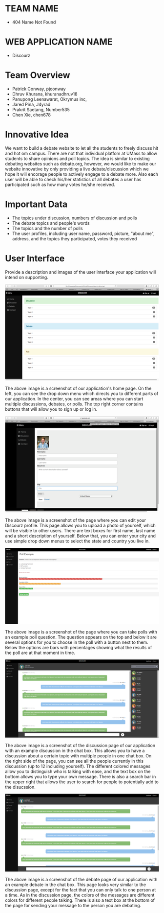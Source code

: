 # TEAM NAME

* 404 Name Not Found

# WEB APPLICATION NAME

* Discourz

# Team Overview

* Patrick Conway, pjconway
* Dhruv Khurana, khuranadhruv18
* Panupong Leenawarat, Okrymus inc,
* Jared Pina, J4yrad
* Prakrit Saetang, Number535
* Chen Xie, chen678

# Innovative Idea

We want to build a debate website to let all the students to freely discuss hit and hot om campus. There are not that individual platfom at UMass to allow students to share opinions and poll topics. The idea is similar to existing debating websites such as debate.org, however, we would like to make our website innovative by only providing a live debate/discussion which we hope it will encorage people to actively engage to a debate more. Also each user will be able to check his/her statistics of all debates a user has participated such as how many votes he/she received.


# Important Data

* The topics under discussion, numbers of discussion and polls
* The debate topics and people's words
* The topics and the number of polls
* The user profiles, including user name, password, picture, "about me", address, and the topics they participated, votes they received

# User Interface

Provide a description and images of the user interface your
application will intend on supporting.

![example image](imgs/UI_home.png)

The above image is a screenshot of our application's home page. On the left, you can see the drop down menu which directs you to different parts of our application. In the center, you can see areas where you can start multiple discussions, debates, or polls. The top right corner contains buttons that will allow you to sign up or log in.

![example image](imgs/UI_user.png)

The above image is a screenshot of the page where you can edit your Discourz profile. This page allows you to upload a photo of yourself, which will be visible to other users. There are text boxes for first name, last name and a short description of yourself. Below that, you can enter your city and use simple drop down menus to select the state and country you live in.

![example image](imgs/UI_Poll.png)

The above image is a screenshot of the page where you can take polls with an example poll question. The question appears on the top and below it are several options for you to choose in the poll with a button next to them. Below the options are bars with percentages showing what the results of the poll are at that moment in time.

![example image](imgs/UI_discussion.png)

The above image is a screenshot of the discussion page of our application with an example discussion in the chat box. This allows you to have a discussion about a certain topic with multiple people in one chat box. On the right side of the page, you can see all the people currently in this discussion (up to 12 including yourself). The different colored messages allow you to distinguish who is talking with ease, and the text box on the bottom allows you to type your own message. There is also a search bar in the upper right that allows the user to search for people to potentially add to the disucssion.

![example image](imgs/UI_debate.png)

The above image is a screenshot of the debate page of our application with an example debate in the chat box. This page looks very similar to the discussion page, except for the fact that you can only talk to one person at a time. As in the discussion page, the colors of the messages are different colors for different people talking. There is also a text box at the bottom of the page for sending your message to the person you are debating.
